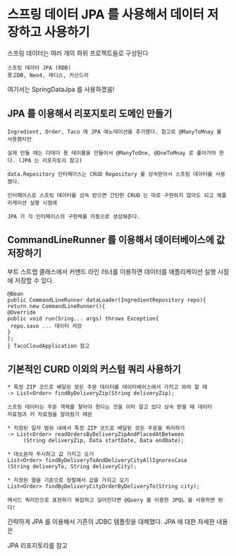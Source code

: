 # 스프링 데이터 JPA 를 사용해서 데이터 저장하고 사용하기

스프링 데이터는 여러 개의 하위 프로젝트들로 구성된다
```
스프링 데이터 JPA (RDB)
몽고DB, Neo4, 레디스, 카산드라
```

여기서는 SpringDataJpa 를 사용하겠음!

## JPA 를 이용해서 리포지토리 도메인 만들기
```
Ingredient, Order, Taco 에 JPA 애노테이션을 추가했다. 참고로 @ManyToMnay 를 사용했지만

실제 만들 때는 다대다 용 테이블을 만들어서 @ManyToOne, @OneToMnay 로 풀어가야 한다. (JPA 는 리포지토리 참고)
```
```
data.Repository 인터페이스는 CRUD Repository 를 상속받아서 스프링 데이터를 사용했다. 

인터페이스로 스프링 데이터를 상속 받으면 간단한 CRUD 는 따로 구현하지 않아도 되고 애플리케이션 실행 시점에

JPA 가 각 인터페이스의 구현체를 자동으로 생성해준다.
```

## CommandLineRunner 를 이용해서 데이터베이스에 값 저장하기

부트 스트랩 클래스에서 커맨드 라인 러너를 이용하면 데이터를 애플리케이션 실행 시점에 저장할 수 있다.

```
@Bean
public CommandLineRunner dataLoader(IngredientRepository repo){
return new CommandLineRunner(){
@Override
public void run(Sring... args) throws Exception{
 repo.save ... 데이터 저장 
}
};
} TacoCloudApplication 참고
```

## 기본적인 CURD 이외의 커스텀 쿼리 사용하기
```
* 특정 ZIP 코드로 배달된 모든 주문 데이터를 데이터베이스에서 가지고 와야 할 때
-> List<Order> findByDeliveryZip(String deliveryZip);

스프링 데이터는 주문 객체를 찾아야 한다는 것을 이미 알고 있다 상속 받을 때 데이터 
자료형과 키 자료형을 알려줬기 때문

* 지정된 일자 범위 내에서 특정 ZIP 코드로 배달된 모든 주문을 쿼리하기
-> List<Order> readOrdersByDeliveryZipAndPlacedAtBetween
     (String deliveryZip, Data startDate, Data endDate);
     
* 대소문자 무시하고 값 가지고 오기
List<Order> findByDeliveryToAndDeliveryCityAllIgnoresCase
(String deliveryTo, String deliveryCity);

* 지정된 열을 기준으로 정렬해서 값을 가지고 오기
List<Order> findByDeliveryCityOrderByDeliveryTo(String city);

메서드 쿼리만으로 표현하기 복잡하고 길어진다면 @Query 를 이용한 JPQL 을 사용하면 된다!
```

간략하게 JPA 를 이용해서 기존의 JDBC 템플릿을 대체했다. JPA 에 대한 자세한 내용은

JPA 리포지토리를 참고
